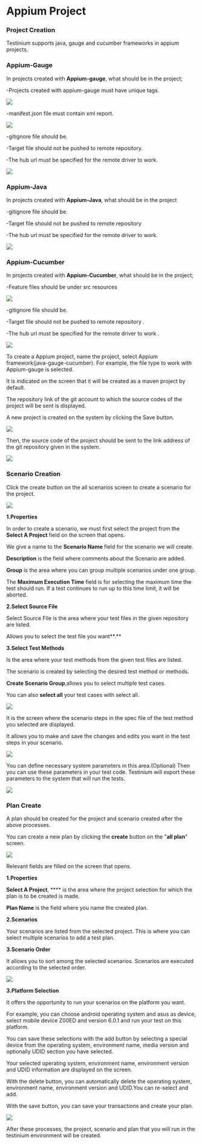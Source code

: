 # Appium Project

### **Project Creation**

Testinium supports java, gauge and cucumber frameworks in appium projects.

### **Appium-Gauge**

In projects created with **Appium-gauge**, what should be in the project;

\-Projects created with appium-gauge must have unique tags.

![](<../.gitbook/assets/image (19).png>)

\-manifest.json file must contain xml report.

![](<../.gitbook/assets/image (13).png>)

\-gitignore file should be.

\-Target file should not be pushed to remote repository.

\-The hub url must be specified for the remote driver to work.

![](<../.gitbook/assets/image (39).png>)

### **Appium-Java**

In projects created with **Appium-Java**, what should be in the project

\-gitignore file should be.

\-Target file should not be pushed to remote repository

\-The hub url must be specified for the remote driver to work.

![](<../.gitbook/assets/image (17).png>)

### **Appium-Cucumber**

In projects created with **Appium-Cucumber**, what should be in the project;

\-Feature files should be under src resources

![](../.gitbook/assets/image.png)

\-gitignore file should be.

\-Target file should not be pushed to remote repository .

\-The hub url must be specified for the remote driver to work .

![](<../.gitbook/assets/image (37).png>)

To create a Appium project, name the project, select Appium framework(java-gauge-cucumber). For example, the file type to work with Appium-gauge is selected.

It is indicated on the screen that it will be created as a maven project by default.

The repository link of the git account to which the source codes of the project will be sent is displayed.

A new project is created on the system by clicking the Save button.

![](../.gitbook/assets/kitaapppppp.jpg)

Then, the source code of the project should be sent to the link address of the git repository given in the system.

![](../.gitbook/assets/eeee.jpg)

### Scenario Creation

Click the create button on the all scenarios screen to create a scenario for the project.

![](<../.gitbook/assets/image (7).png>)

**1.Properties**

In order to create a scenario, we must first select the project from the **Select A Project** field on the screen that opens.

We give a name to the **Scenario Name** field for the scenario we will create.

&#x20;**Description** is the field where comments about the Scenario are added.

**Group** is the area where you can group multiple scenarios under one group.

The **Maximum Execution Time** field is for selecting the maximum time the test should run. If a test continues to run up to this time limit, it will be aborted.

**2.Select Source File**

Select Source File is the area where your test files in the given repository are listed.

Allows you to select the test file you want**.**

**3.Select Test Methods**

Is the area where your test methods from the given test files are listed.

The scenario is created by selecting the desired test method or methods.

**Create Scenario Group**,allows you to select multiple test cases.

You can also **select all** your test cases with select all.

![](<../.gitbook/assets/image (41).png>)

It is the screen where the scenario steps in the spec file of the test method you selected are displayed.

It allows you to make and save the changes and edits you want in the test steps in your scenario.

![](<../.gitbook/assets/image (25).png>)

You can define necessary system parameters in this area.(Optional) Then you can use these parameters in your test code. Testinium will export these parameters to the system that will run the tests.

![](<../.gitbook/assets/image (40).png>)

### Plan Create

A plan should be created for the project and scenario created after the above processes.

You can create a new plan by clicking the **create** button on the "**all plan**" screen.

![](<../.gitbook/assets/image (21).png>)

Relevant fields are filled on the screen that opens.

**1.Properties**

**Select A Project**, **** is the area where the project selection for which the plan is to be created is made.

**Plan Name** is the field where you name the created plan.

**2.Scenarios**

Your scenarios are listed from the selected project. This is where you can select multiple scenarios to add a test plan.

**3.Scenario Order**

It allows you to sort among the selected scenarios. Scenarios are executed according to the selected order.

![](<../.gitbook/assets/image (43).png>)

**3.Platform Selection**

It offers the opportunity to run your scenarios on the platform you want.

For example, you can choose android operating system and asus as device, select mobile device Z00ED and version 6.0.1 and run your test on this platform.

You can save these selections with the add button by selecting a special device from the operating system, environment name, media version and optionally UDID section you have selected.

Your selected operating system, environment name, environment version and UDID information are displayed on the screen.

With the delete button, you can automatically delete the operating system, environment name, environment version and UDID.You can re-select and add.

With the save button, you can save your transactions and create your plan.

![](<../.gitbook/assets/image (38).png>)

After these processes, the project, scenario and plan that you will run in the testinium environment will be created.
